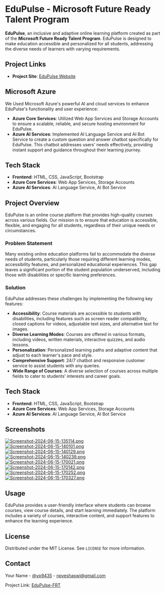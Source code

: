 # EduPulse - Microsoft Future Ready Talent Program

**EduPulse**, an inclusive and adaptive online learning platform created as part of the **Microsoft Future Ready Talent Program**. EduPulse is designed to make education accessible and personalized for all students, addressing the diverse needs of learners with varying requirements.

## Project Links

- **Project Site**: [EduPulse Website](https://edupulsefrt.azurewebsites.net)

## Microsoft Azure

 We Used Microsoft Azure's powerful AI and cloud services to enhance EduPulse's functionality and user experience:

- **Azure Core Services**: Utilized Web App Services and Storage Accounts to ensure a scalable, reliable, and secure hosting environment for EduPulse.
- **Azure AI Services**: Implemented AI Language Service and AI Bot Service to create a custom question and answer chatbot specifically for EduPulse. This chatbot addresses users' needs effectively, providing instant support and guidance throughout their learning journey.

## Tech Stack

- **Frontend**: HTML, CSS, JavaScript, Bootstrap
- **Azure Core Services**: Web App Services, Storage Accounts
- **Azure AI Services**: AI Language Service, AI Bot Service

## Project Overview

EduPulse is an online course platform that provides high-quality courses across various fields. Our mission is to ensure that education is accessible, flexible, and engaging for all students, regardless of their unique needs or circumstances.

### Problem Statement

Many existing online education platforms fail to accommodate the diverse needs of students, particularly those requiring different learning modes, accessibility features, and personalized educational experiences. This gap leaves a significant portion of the student population underserved, including those with disabilities or specific learning preferences.

### Solution

EduPulse addresses these challenges by implementing the following key features:

- **Accessibility**: Course materials are accessible to students with disabilities, including features such as screen reader compatibility, closed captions for videos, adjustable text sizes, and alternative text for images.
- **Diverse Learning Modes**: Courses are offered in various formats, including videos, written materials, interactive quizzes, and audio lessons.
- **Personalization**: Personalized learning paths and adaptive content that adjust to each learner's pace and style.
- **Comprehensive Support**: 24/7 chatbot and responsive customer service to assist students with any queries.
- **Wide Range of Courses**: A diverse selection of courses across multiple fields to cater to students' interests and career goals.

## Tech Stack

- **Frontend**: HTML, CSS, JavaScript, Bootstrap
- **Azure Core Services**: Web App Services, Storage Accounts
- **Azure AI Services**: AI Language Service, AI Bot Service

## Screenshots

[![Screenshot-2024-06-15-135114.png](https://i.postimg.cc/SKQfVyVj/Screenshot-2024-06-15-135114.png)](https://postimg.cc/cvj3LGpN)
[![Screenshot-2024-06-15-140101.png](https://i.postimg.cc/sDYTjHNP/Screenshot-2024-06-15-140101.png)](https://postimg.cc/YhS68Rkj)
[![Screenshot-2024-06-15-140129.png](https://i.postimg.cc/W4BZJTDd/Screenshot-2024-06-15-140129.png)](https://postimg.cc/yJTxMqyK)
[![Screenshot-2024-06-15-140239.png](https://i.postimg.cc/4Ny3Zjdq/Screenshot-2024-06-15-140239.png)](https://postimg.cc/2VpY7cn7)
[![Screenshot-2024-06-15-170021.png](https://i.postimg.cc/5083NgxF/Screenshot-2024-06-15-170021.png)](https://postimg.cc/34Jptg0K)
[![Screenshot-2024-06-15-170142.png](https://i.postimg.cc/7h2yLp5n/Screenshot-2024-06-15-170142.png)](https://postimg.cc/5Qbr7KqX)
[![Screenshot-2024-06-15-170252.png](https://i.postimg.cc/t478RK8Z/Screenshot-2024-06-15-170252.png)](https://postimg.cc/w18w0Gqg)
[![Screenshot-2024-06-15-170327.png](https://i.postimg.cc/0NDWbPnQ/Screenshot-2024-06-15-170327.png)](https://postimg.cc/Z9YFQk1t)

## Usage

EduPulse provides a user-friendly interface where students can browse courses, view course details, and start learning immediately. The platform includes a variety of courses, interactive content, and support features to enhance the learning experience.

## License

Distributed under the MIT License. See `LICENSE` for more information.

## Contact

Your Name - [@yp9435](https://github.com/yp9435) - npyeshaswi@gmail.com

Project Link: [EduPulse-FRT](https://github.com/yp9435/EduPulse-FRT)

 
